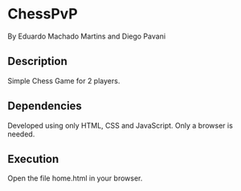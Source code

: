 # ChessPvP
By Eduardo Machado Martins and Diego Pavani
## Description
Simple Chess Game for 2 players.
## Dependencies
Developed using only HTML, CSS and JavaScript. Only a browser is needed.
## Execution
Open the file home.html in your browser.